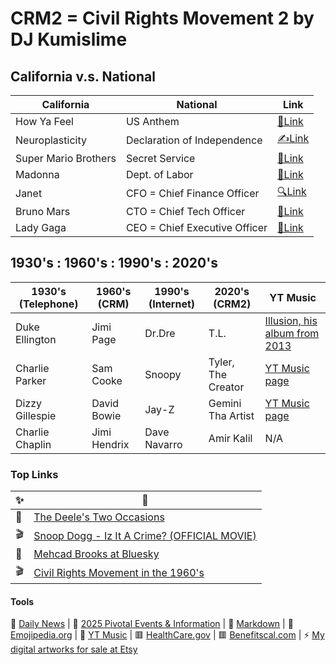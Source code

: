 # CRM2 = Civil Rights Movement 2 by DJ Kumislime

## California v.s. National
| California | National | Link
| -------------    | ------------- | -------------
| How Ya Feel | US Anthem | [🎵Link](https://youtu.be/n1Q6tajTKnw?feature=shared)
| Neuroplasticity | Declaration of Independence | [✍️Link](https://en.wikipedia.org/wiki/Neuroplasticity)
| Super Mario Brothers | Secret Service | [🎵Link](https://www.youtube.com/watch?v=R3WRa88HnVc&list=PL27411ED2E8B82D9C)
| Madonna | Dept. of Labor | [💸Link](https://en.wikipedia.org/wiki/Madonna)
| Janet | CFO = Chief Finance Officer | [🔍Link](https://www.revolt.tv/article/janet-jackson-career-influence-and-legacy-in-pop-and-r-and-b)
| Bruno Mars | CTO = Chief Tech Officer | [🎵Link](https://youtu.be/OPf0YbXqDm0?feature=shared)
| Lady Gaga | CEO = Chief Executive Officer | [🎵Link](https://youtu.be/fmC6b6_ovZY?feature=shared)

## 1930's : 1960's : 1990's : 2020's
| 1930's (Telephone) | 1960's (CRM)  | 1990's (Internet) | 2020's (CRM2)     | YT Music
| -------------    | ------------- | -------------     | -------------       | -------------
| Duke Ellington   | Jimi Page     | Dr.Dre            | T.L.                | [Illusion, his album from 2013](https://music.youtube.com/playlist?list=OLAK5uy_kcHTm0Vs-uU7Z0O5DpDB5flubNaHZcoDA&feature=shared)
| Charlie Parker   | Sam Cooke     | Snoopy            | Tyler, The Creator  | [YT Music page](https://music.youtube.com/channel/UCo1DYcm1IZ9v3UPkpiAcgtg?feature=shared)
| Dizzy Gillespie  | David Bowie   | Jay-Z             | Gemini Tha Artist   | [YT Music page](https://music.youtube.com/channel/UCmNRZMc-MAD7BPEmLC6Y93w?feature=shared)
| Charlie Chaplin  | Jimi Hendrix  | Dave Navarro      | Amir Kalil          | N/A

### Top Links
| ✨ | 🎀
| ------------- | -------------
| 🎵 | [The Deele's Two Occasions](https://youtu.be/6vr9a46ZZ18?feature=shared)
| 🎬 | [Snoop Dogg - Iz It A Crime? (OFFICIAL MOVIE)](https://youtu.be/YJTqBL7MSX0?feature=shared)
| 🗽 | [Mehcad Brooks at Bluesky](https://bsky.app/profile/mehcad.bsky.social)
| 🎬 | [Civil Rights Movement in the 1960's](https://youtu.be/9ppTiyxFSs0?si=9JVIwt_BKtFEZoEJ)

#### Tools
🌠 [Daily News](https://github.com/djkumislime/djkumislime/tree/main) | 🌠 [2025 Pivotal Events & Information](https://github.com/djkumislime/2025/blob/main/README.md) | 💝 [Markdown](https://docs.github.com/en/get-started/writing-on-github/getting-started-with-writing-and-formatting-on-github/basic-writing-and-formatting-syntax) | 💝 [Emojipedia.org](https://emojipedia.org/) | 💝 [YT Music](https://music.youtube.com/) | 🟥 [HealthCare.gov](https://www.healthcare.gov) | 🟥 [Benefitscal.com](https://benefitscal.com) | ⚡ [My digital artworks for sale at Etsy](https://etsy.com/shop/935ent)
